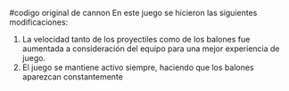 #codigo original de cannon
En este juego se hicieron las siguientes modificaciones:
1. La velocidad tanto de los proyectiles como de los balones fue aumentada a consideración del equipo para una mejor experiencia de juego.
2. ⁠El juego se mantiene activo siempre, haciendo que los balones aparezcan constantemente
